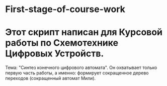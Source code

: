 # First-stage-of-course-work
<h1>Этот скрипт написан для Курсовой работы по Схемотехнике Цифровых Устройств.</h1>
Тема: "Синтез конечного цифрового автомата".
Он охватывает только первую часть работы, а именно: формирует сокращенное дерево переходов (сокращенный автомат Мили).
